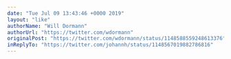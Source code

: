 ```yaml
---
date: "Tue Jul 09 13:43:46 +0000 2019"
layout: "like"
authorName: "Will Dormann"
authorUrl: "https://twitter.com/wdormann"
originalPost: "https://twitter.com/wdormann/status/1148588559248613376"
inReplyTo: "https://twitter.com/johannh/status/1148567019882786816"
---
```

